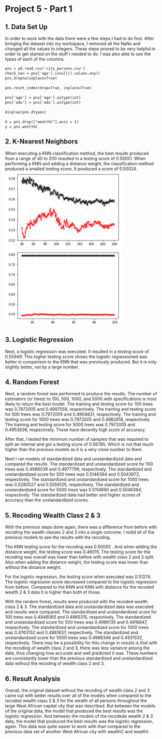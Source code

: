 # Project 5 - Part 1

## 1. Data Set Up
In order to work with the data there were a few steps I had to do first. After bringing the dataset into my workspace, I removed all the NaNs and changed all the values to integers. These steps proved to be very helpful in order to get started on the stuff I needed to do. I was also able to see the types of each of the columns.
```
pns = pd.read_csv('city_persons.csv')
check_nan = pns['age'].isnull().values.any()
pns.dropna(inplace=True)

pns.reset_index(drop=True, inplace=True)

pns['age'] = pns['age'].astype(int)
pns['edu'] = pns['edu'].astype(int)

display(pns.dtypes)

X = pns.drop(["wealthC"],axis = 1)
y = pns.wealthC
```

## 2. K-Nearest Neighbors
When executing a KNN classification method, the best results produced from a range of 40 to 200 resulted in a testing score of 0.55051. When performing a KNN and adding a distance weight, the classification method produced a smalled testing score. It produced a score of 0.50024. 
![](KNNnoD.PNG) ![](KNNwD.PNG)

## 3. Logistic Regression
Next, a logistic regression was executed. It resulted in a testing score of 0.55949. This higher testing score shows the logistic regressioned was better in comparison to the KNN that was previously produced. But it is only slightly better, not by a large number. 

## 4. Random Forest
Next, a random forest was performed to produce the results. The number of estimators (or trees) to 100, 500, 1000, and 5000 with specifications is most likely to return the best model. The training and testing score for 100 trees was 0.7972005 and 0.4997559, respectively. The training and testing score for 500 trees was 0.7972005 and 0.4904831, respectively. The training and testing score for 1000 trees was 0.7972005 and 0.4982918, respectively. The training and testing score for 5000 trees was 0.7972005 and 0.4953636, respectively. These have decently high score of accuracy. 

After that, I tested the minimum number of samples that was required to split an internal and got a testing score of 0.56785. Which is not that much higher than the previous models as it is a very close number to them. 

Next I ran models of standardized data and unstandardized data and compared the results. The standardized and unstandardized score for 100 trees was 0.4988038 and 0.4977799, respectively. The standardized and unstandardized score for 500 trees was 0.5146364 and 0.5043972, respectively. The standardized and unstandardized score for 1000 trees was 0.5280527 and 0.5056125, respectively. The standardized and unstandardized score for 5000 trees was 0.5114690 and 0.5046364, respectively. The standardized data had better and higher scores of accuracy than the unstandardized scores. 

## 5. Recoding Wealth Class 2 & 3
With the previous steps done again, there was a difference from before with recoding the wealth classes 2 and 3 into a single outcome. I redid all of the previous models to see the results with the recoding. 

The KNN testing score for the recoding was 0.50093 . And when adding the distance weight, the testing score was 0.46015. The testing score for the recoding was overall was lower than before with wealth class 2 and 3 split. Also when adding the distance weight, the testing score was lower than without the distance weight. 

For the logistic regression, the testing score when executed was 0.51274. The logistic regression score decreased compared to the logistic regression from before. Compared to the KNN and KNN with distance for the recoded wealth 2 & 3 data it is higher than both of those. 

With the random forest, results were produced with the recoded wealth class 2 & 3. The standardized data and unstandardized data was executed and results were compared. The standardized and unstandardized score for 100 trees was 0.4946065 and 0.4865315, respectively. The standardized and unstandardized score for 500 trees was 0.4986135 and 0.4916847, respectively. The standardized and unstandardized score for 1000 trees was 0.4763152 and 0.4881637, respectively. The standardized and unstandardized score for 5000 trees was 0.4986349 and 0.4931532, respectively. There may be a possibility for this change in results is that with the recoding of wealth class 2 and 3, there was less variance among the data, thus changing how accurate and well predicted it was. These numbers are consistantly lower than the previous standardized and unstandardized data without the recoding of wealth class 2 and 3. 

## 6. Result Analysis
Overall, the original dataset without the recoding of wealth class 2 and 3 came out with better results over all of the models when compared to the recoded wealth class 2 & 3 for the wealth of all persons throughout the large Weat African capital city that was described. But between the models of the original data, the model that produced the best results was the logistic regression. And between the models of the recodede wealth 2 & 3 data, the model that produced the best results was the logistic regression, again. This data was quite easier to work with than compared to the previous data set of another West African city with wealthC and wealthI. 
